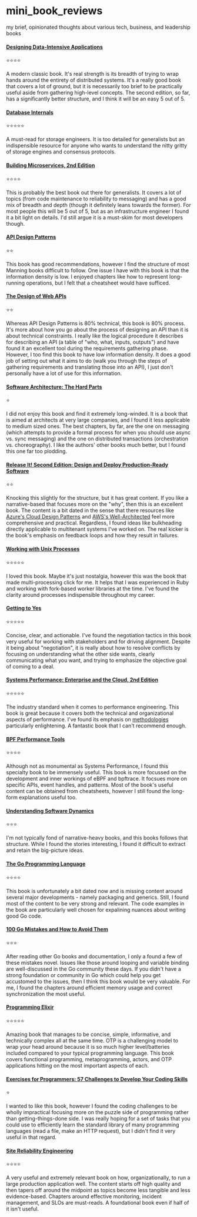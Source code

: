 # mini_book_reviews
my brief, opinionated thoughts about various tech, business, and leadership books

#### [Designing Data-Intensive Applications](https://www.oreilly.com/library/view/designing-data-intensive-applications/9781491903063/)

⭐⭐⭐⭐

A modern classic book. It's real strength is its breadth of trying to wrap hands around the entirety of distributed systems. It's a really good book that covers a lot of ground, but it is necessarily too brief to be practically useful aside from gathering high-level concepts. The second edition, so far, has a significantly better structure, and I think it will be an easy 5 out of 5.

#### [Database Internals](https://www.databass.dev/)

⭐⭐⭐⭐⭐

A must-read for storage engineers. It is too detailed for generalists but an indispensible resource for anyone who wants to understand the nitty gritty of storage engines and consensus protocols.

#### [Building Microservices, 2nd Edition](https://www.oreilly.com/library/view/building-microservices-2nd/9781492034018/)

⭐⭐⭐⭐

This is probably the best book out there for generalists. It covers a lot of topics (from code maintenance to reliability to messaging) and has a good mix of breadth and depth (though it definitely leans towards the former). For most people this will be 5 out of 5, but as an infrastructure engineer I found it a bit light on details. I'd still argue it is a must-skim for most developers though.

#### [API Design Patterns](https://www.manning.com/books/api-design-patterns)

⭐⭐

This book has good recommendations, however I find the structure of most Manning books difficult to follow. One issue I have with this book is that the information density is low. I enjoyed chapters like how to represent long-running operations, but I felt that a cheatsheet would have sufficed.

#### [The Design of Web APIs](https://www.manning.com/books/the-design-of-web-apis-second-edition)

⭐⭐

Whereas API Design Patterns is 80% technical, this book is 80% process. It's more about how you go about the process of designing an API than it is about technical constraints. I really like the logical procedure it describes for describing an API (a table of "who, what, inputs, outputs") and have found it an excellent tool during the requirements gathering phase. However, I too find this book to have low information density. It does a good job of setting out what it aims to do (walk you through the steps of gathering requirements and translating those into an API), I just don't personally have a lot of use for this information.

#### [Software Architecture: The Hard Parts](https://www.oreilly.com/library/view/software-architecture-the/9781492086888/)

⭐

I did not enjoy this book and find it extremely long-winded. It is a book that is aimed at architects at very large companies, and I found it less applicable to medium sized ones. The best chapters, by far, are the one on messaging (which attempts to provide a formal process for when you should use async vs. sync messaging) and the one on distributed transactions (orchestration vs. choreography). I like the authors' other books much better, but I found this one far too plodding.

#### [Release It! Second Edition: Design and Deploy Production-Ready Software](https://pragprog.com/titles/mnee2/release-it-second-edition/)

⭐⭐

Knocking this slightly for the structure, but it has great content. If you like a narrative-based that focuses more on the "why", then this is an excellent book. The content is a bit dated in the sense that there resources like [Azure's Cloud Design Patterns](https://learn.microsoft.com/en-us/azure/architecture/patterns/) and [AWS's Well-Architected](https://wa.aws.amazon.com/wellarchitected/2020-07-02T19-33-23/index.en.html) feel more comprehensive and practical. Regardless, I found ideas like bulkheading directly applicable to multitenant systems I've worked on. The real kicker is the book's emphasis on feedback loops and how they result in failures.

#### [Working with Unix Processes](https://workingwithruby.com/wwup/intro)

⭐⭐⭐⭐⭐

I loved this book. Maybe it's just nostalgia, however this was the book that made multi-processing click for me. It helps that I was experienced in Ruby and working with fork-based worker libraries at the time. I've found the clarity around processes indispensible throughout my career.

#### [Getting to Yes](https://en.wikipedia.org/wiki/Getting_to_Yes)

⭐⭐⭐⭐⭐

Concise, clear, and actionable. I've found the negotiation tactics in this book very useful for working with stakeholders and for driving alignment. Despite it being about "negotiation", it is really about how to resolve conflicts by focusing on understanding what the other side wants, clearly communicating what you want, and trying to emphasize the objective goal of coming to a deal.

#### [Systems Performance: Enterprise and the Cloud, 2nd Edition](https://www.brendangregg.com/blog/2020-07-15/systems-performance-2nd-edition.html)

⭐⭐⭐⭐⭐

The industry standard when it comes to performance engineering. This book is great because it covers both the technical and organizational aspects of performance. I've found its emphasis on [methodologies](https://www.brendangregg.com/methodology.html) particularly enlightening. A fantastic book that I can't recommend enough.

#### [BPF Performance Tools](https://www.brendangregg.com/bpf-performance-tools-book.html)

⭐⭐⭐⭐

Although not as monumental as Systems Performance, I found this specialty book to be immensely useful. This book is more focussed on the development and inner workings of eBPF and bpftrace. It focsues more on specific APIs, event handles, and patterns. Most of the book's useful content can be obtained from cheatsheets, however I still found the long-form explanations useful too.

#### [Understanding Software Dynamics](https://www.oreilly.com/library/view/understanding-software-dynamics/9780137589692/)

⭐⭐⭐

I'm not typically fond of narrative-heavy books, and this books follows that structure. While I found the stories interesting, I found it difficult to extract and retain the big-picture ideas.

#### [The Go Programming Language](https://www.gopl.io/)

⭐⭐⭐⭐

This book is unfortunately a bit dated now and is missing content around several major developments - namely packaging and generics. Still, I found most of the content to be very strong and relevant. The code examples in the book are particularly well chosen for expalining nuances about writing good Go code.

#### [100 Go Mistakes and How to Avoid Them](https://www.manning.com/books/100-go-mistakes-and-how-to-avoid-them)

⭐⭐⭐

After reading other Go books and documentation, I only a found a few of these mistakes novel. Issues like those around looping and variable binding are well-discussed in the Go community these days. If you didn't have a strong foundation or community in Go which could help you get accustomed to the issues, then I think this book would be very valuable. For me, I found the chapters around efficient memory usage and correct synchronization the most useful.

#### [Programming Elixir](https://pragprog.com/titles/elixir16/programming-elixir-1-6/)

⭐⭐⭐⭐⭐

Amazing book that manages to be concise, simple, informative, and technically complex all at the same time. OTP is a challenging model to wrap your head around because it is so much higher level/batteries included compared to your typical programming language. This book covers functional programming, metaprogramming, actors, and OTP applications hitting on the most important aspects of each.

#### [Exercises for Programmers: 57 Challenges to Develop Your Coding Skills](https://pragprog.com/titles/bhwb/exercises-for-programmers/)

⭐

I wanted to like this book, however I found the coding challenges to be wholly impractical focusing more on the puzzle side of programming rather than getting-things-done side. I was really hoping for a set of tasks that you could use to efficiently learn the standard library of many programming languages (read a file, make an HTTP request), but I didn't find it very useful in that regard.

#### [Site Reliability Engineering](https://sre.google/sre-book/table-of-contents/)

⭐⭐⭐⭐

A very useful and extremely relevant book on how, organizationally, to run a large production application well. The content starts off high quality and then tapers off around the midpoint as topics become less tangible and less evidence-based. Chapters around effective monitoring, incident management, and SLOs are must-reads. A foundational book even if half of it isn't useful.

